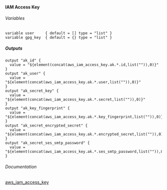 #### IAM Access Key


###### Variables
```
variable user     { default = [] type = "list" }
variable gpg_key  { default = {} type = "list" }
```

##### Outputs
```
output "ak_id" {
  value = "${element(concat(aws_iam_access_key.ak.*.id,list("")),0)}"
}
output "ak_user" {
  value = "${element(concat(aws_iam_access_key.ak.*.user,list("")),0)}"
}
output "ak_secret_key" {
  value = "${element(concat(aws_iam_access_key.ak.*.secret,list("")),0)}"
}
output "ak_key_fingerprint" {
  value = "${element(concat(aws_iam_access_key.ak.*.key_fingerprint,list("")),0)}"
}
output "ak_secret_encrypted_secret" {
  value = "${element(concat(aws_iam_access_key.ak.*.encrypted_secret,list("")),0)}"
}
output "ak_secret_ses_smtp_password" {
  value = "${element(concat(aws_iam_access_key.ak.*.ses_smtp_password,list("")),0)}"
}
```

###### Documentation
[ aws_iam_access_key](https://www.terraform.io/docs/providers/aws/r/iam_access_key.html)
